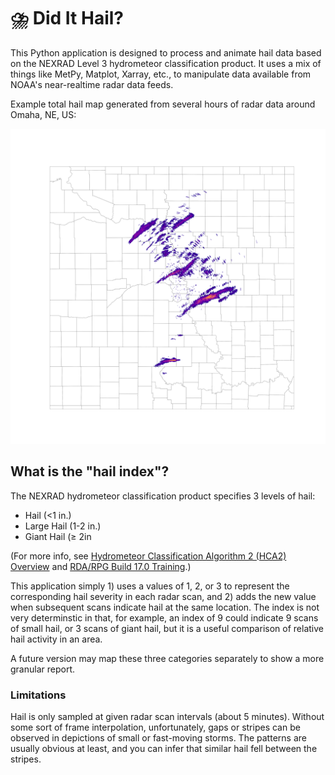 # ⛈️ Did It Hail?

This Python application is designed to process and animate hail data based on the NEXRAD Level 3 hydrometeor classification product. It uses a mix of things like MetPy, Matplot, Xarray, etc., to manipulate data available from NOAA's near-realtime radar data feeds.

Example total hail map generated from several hours of radar data around Omaha, NE, US:

![example hail sum](assets/example_sum.png)

## What is the "hail index"?

The NEXRAD hydrometeor classification product specifies 3 levels of hail:

- Hail (<1 in.)
- Large Hail (1-2 in.)
- Giant Hail (≥ 2in

(For more info, see [Hydrometeor Classification Algorithm 2 (HCA2) Overview](https://www.nssl.noaa.gov/about/events/review2015/science/files/Schuur_NSSLReview2015.pdf) and [RDA/RPG Build 17.0 Training](https://training.weather.gov/wdtd/buildTraining/build17/documents/build17-deploy.pdf).)

This application simply 1) uses a values of 1, 2, or 3 to represent the corresponding hail severity in each radar scan, and 2) adds the new value when subsequent scans indicate hail at the same location.  The index is not very determinstic in that, for example, an index of 9 could indicate 9 scans of small hail, or 3 scans of giant hail, but it is a useful comparison of relative hail activity in an area.

A future version may map these three categories separately to show a more granular report.

### Limitations

Hail is only sampled at given radar scan intervals (about 5 minutes).  Without some sort of frame interpolation, unfortunately, gaps or stripes can be observed in depictions of small or fast-moving storms.  The patterns are usually obvious at least, and you can infer that similar hail fell between the stripes.